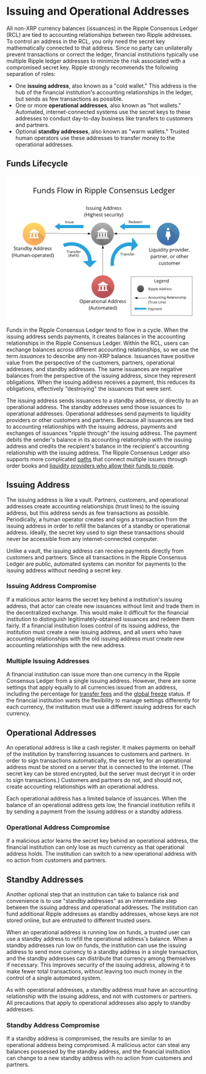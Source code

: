 # Issuing and Operational Addresses #

All non-XRP currency balances (issuances) in the Ripple Consensus Ledger (RCL) are tied to accounting relationships between two Ripple addresses. To control an address in the RCL, you only need the secret key mathematically connected to that address. Since no party can unilaterally prevent transactions or correct the ledger, financial institutions typically use multiple Ripple ledger addresses to minimize the risk associated with a compromised secret key. Ripple strongly recommends the following separation of roles:

* One **issuing address**, also known as a "cold wallet." This address is the hub of the financial institution's accounting relationships in the ledger, but sends as few transactions as possible.
* One or more **operational addresses**, also known as "hot wallets." Automated, internet-connected systems use the secret keys to these addresses to conduct day-to-day business like transfers to customers and partners.
* Optional **standby addresses**, also known as "warm wallets." Trusted human operators use these addresses to transfer money to the operational addresses.

## Funds Lifecycle ##

[![Diagram: Funds flow from the issuing address to standby addresses, to operational addresses, to customer and partner addresses, and finally back to the issuing address.](img/funds_flow_diagram.png)](img/funds_flow_diagram.png)

Funds in the Ripple Consensus Ledger tend to flow in a cycle. When the issuing address sends payments, it creates balances in the accounting relationships in the Ripple Consensus Ledger. Within the RCL, users can exchange balances across different accounting relationships, so we use the term _issuances_ to describe any non-XRP balance. Issuances have positive value from the perspective of the customers, partners, operational addresses, and standby addresses. The same issuances are negative balances from the perspective of the issuing address, since they represent obligations. When the issuing address receives a payment, this reduces its obligations, effectively "destroying" the issuances that were sent.

The issuing address sends issuances to a standby address, or directly to an operational address. The standby addresses send those issuances to operational addresses. Operational addresses send payments to liquidity providers or other customers and partners. Because all issuances are tied to accounting relationships with the issuing address, payments and exchanges of issuances "ripple through" the issuing address. The payment debits the sender's balance in its accounting relationship with the issuing address and credits the recipient's balance in the recipient's accounting relationship with the issuing address. The Ripple Consensus Ledger also supports more complicated [paths](concept-paths.html) that connect multiple issuers through order books and [liquidity providers who allow their funds to ripple](https://ripple.com/knowledge_center/understanding-the-noripple-flag/).

## Issuing Address ##

The issuing address is like a vault. Partners, customers, and operational addresses create accounting relationships (trust lines) to the issuing address, but this address sends as few transactions as possible. Periodically, a human operator creates and signs a transaction from the issuing address in order to refill the balances of a standby or operational address. Ideally, the secret key used to sign these transactions should never be accessible from any internet-connected computer.

Unlike a vault, the issuing address can receive payments directly from customers and partners. Since all transactions in the Ripple Consensus Ledger are public, automated systems can monitor for payments to the issuing address without needing a secret key.

### Issuing Address Compromise ###

If a malicious actor learns the secret key behind a institution's issuing address, that actor can create new issuances without limit and trade them in the decentralized exchange. This would make it difficult for the financial institution to distinguish legitimately-obtained issuances and redeem them fairly. If a financial institution loses control of its issuing address, the institution must create a new issuing address, and all users who have accounting relationships with the old issuing address must create new accounting relationships with the new address.

### Multiple Issuing Addresses ###

A financial institution can issue more than one currency in the Ripple Consensus Ledger from a single issuing address. However, there are some settings that apply equally to all currencies issued from an address, including the percentage for [transfer fees](concept-transfer-fees.html) and the [global freeze](concept-freeze.html) status. If the financial institution wants the flexibility to manage settings differently for each currency, the institution must use a different issuing address for each currency.


## Operational Addresses ##

An operational address is like a cash register. It makes payments on behalf of the institution by transferring issuances to customers and partners. In order to sign transactions automatically, the secret key for an operational address must be stored on a server that is connected to the internet. (The secret key can be stored encrypted, but the server must decrypt it in order to sign transactions.) Customers and partners do not, and should not, create accounting relationships with an operational address.

Each operational address has a limited balance of issuances. When the balance of an operational address gets low, the financial institution refills it by sending a payment from the issuing address or a standby address.

### Operational Address Compromise ###

If a malicious actor learns the secret key behind an operational address, the financial institution can only lose as much currency as that operational address holds. The institution can switch to a new operational address with no action from customers and partners.


## Standby Addresses ##

Another optional step that an institution can take to balance risk and convenience is to use "standby addresses" as an intermediate step between the issuing address and operational addresses. The institution can fund additional Ripple addresses as standby addresses, whose keys are not stored online, but are entrusted to different trusted users.

When an operational address is running low on funds, a trusted user can use a standby address to refill the operational address's balance. When a standby addresses run low on funds, the institution can use the issuing address to send more currency to a standby address in a single transaction, and the standby addresses can distribute that currency among themselves if necessary. This improves security of the issuing address, allowing it to make fewer total transactions, without leaving too much money in the control of a single automated system.

As with operational addresses, a standby address must have an accounting relationship with the issuing address, and not with customers or partners. All precautions that apply to operational addresses also apply to standby addresses.

### Standby Address Compromise ###

If a standby address is compromised, the results are similar to an operational address being compromised. A malicious actor can steal any balances possessed by the standby address, and the financial institution can change to a new standby address with no action from customers and partners.
